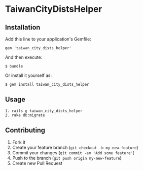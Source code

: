 # TaiwanCityDistsHelper


## Installation

Add this line to your application's Gemfile:

    gem 'taiwan_city_dists_helper'

And then execute:

    $ bundle

Or install it yourself as:

    $ gem install taiwan_city_dists_helper

## Usage

    1. rails g taiwan_city_dists_helper
    2. rake db:migrate

## Contributing

1. Fork it
2. Create your feature branch (`git checkout -b my-new-feature`)
3. Commit your changes (`git commit -am 'Add some feature'`)
4. Push to the branch (`git push origin my-new-feature`)
5. Create new Pull Request

